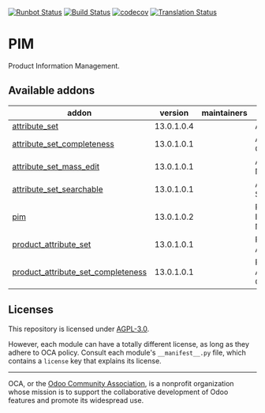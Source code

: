 [![Runbot Status](https://runbot.odoo-community.org/runbot/badge/flat/295/13.0.svg)](https://runbot.odoo-community.org/runbot/repo/github-com-oca-odoo-pim-295)
[![Build Status](https://travis-ci.com/OCA/odoo-pim.svg?branch=13.0)](https://travis-ci.com/OCA/odoo-pim)
[![codecov](https://codecov.io/gh/OCA/odoo-pim/branch/13.0/graph/badge.svg)](https://codecov.io/gh/OCA/odoo-pim)
[![Translation Status](https://translation.odoo-community.org/widgets/odoo-pim-13-0/-/svg-badge.svg)](https://translation.odoo-community.org/engage/odoo-pim-13-0/?utm_source=widget)

<!-- /!\ do not modify above this line -->

# PIM

Product Information Management.

<!-- /!\ do not modify below this line -->

<!-- prettier-ignore-start -->

[//]: # (addons)

Available addons
----------------
addon | version | maintainers | summary
--- | --- | --- | ---
[attribute_set](attribute_set/) | 13.0.1.0.4 |  | Attribute Set
[attribute_set_completeness](attribute_set_completeness/) | 13.0.1.0.1 |  | Attribute Set Completeness
[attribute_set_mass_edit](attribute_set_mass_edit/) | 13.0.1.0.1 |  | Attribute Set Mass Edit
[attribute_set_searchable](attribute_set_searchable/) | 13.0.1.0.1 |  | Attribute Set Searchable
[pim](pim/) | 13.0.1.0.2 |  | Product Information Management
[product_attribute_set](product_attribute_set/) | 13.0.1.0.1 |  | Product Attribute Set
[product_attribute_set_completeness](product_attribute_set_completeness/) | 13.0.1.0.1 |  | Product Attribute Set Completeness

[//]: # (end addons)

<!-- prettier-ignore-end -->

## Licenses

This repository is licensed under [AGPL-3.0](LICENSE).

However, each module can have a totally different license, as long as they adhere to OCA
policy. Consult each module's `__manifest__.py` file, which contains a `license` key
that explains its license.

----

OCA, or the [Odoo Community Association](http://odoo-community.org/), is a nonprofit
organization whose mission is to support the collaborative development of Odoo features
and promote its widespread use.
